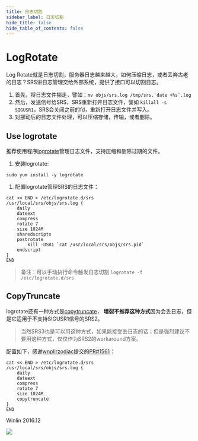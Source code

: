 ```yaml
---
title: 日志切割
sidebar_label: 日志切割
hide_title: false
hide_table_of_contents: false
---
```


# LogRotate

Log Rotate就是日志切割，服务器日志越来越大，如何压缩日志，或者丢弃古老的日志？SRS讲日志管理交给外部系统，提供了接口可以切割日志。

1. 首先，将日志文件挪走，譬如：```mv objs/srs.log /tmp/srs.`date +%s`.log```
1. 然后，发送信号给SRS，SRS重新打开日志文件，譬如 `killall -s SIGUSR1`，SRS会关闭之前的fd，重新打开日志文件并写入。
1. 对挪动后的日志文件处理，可以压缩存储，传输，或者删除。

## Use logrotate

推荐使用程序[logrotate](https://www.jianshu.com/p/ec7f1626a3d3)管理日志文件，支持压缩和删除过期的文件。

1. 安装logrotate:

```
sudo yum install -y logrotate
```

1. 配置logrotate管理SRS的日志文件：

```
cat << END > /etc/logrotate.d/srs
/usr/local/srs/objs/srs.log {
    daily
    dateext
    compress
    rotate 7
    size 1024M
    sharedscripts
    postrotate
        kill -USR1 `cat /usr/local/srs/objs/srs.pid`
    endscript
}
END
```

> 备注：可以手动执行命令触发日志切割 `logrotate -f /etc/logrotate.d/srs`

## CopyTruncate

logrotate还有一种方式是[copytruncate](https://unix.stackexchange.com/questions/475524/how-copytruncate-actually-works)，
**墙裂不推荐这种方式**因为会丢日志，但是它适用于不支持SIGUSR1信号的SRS2。

> 当然SRS3也是可以用这种方式，如果能接受丢日志的话；但是强烈建议不要用这种方式，仅仅作为SRS2的workaround方案。

配置如下，感谢[wnpllrzodiac](https://github.com/wnpllrzodiac)提交的[PR#1561](https://github.com/ossrs/srs/pull/1561#issuecomment-571408173)：

```
cat << END > /etc/logrotate.d/srs
/usr/local/srs/objs/srs.log {
    daily
    dateext
    compress
    rotate 7
    size 1024M
    copytruncate
}
END
```

Winlin 2016.12

![](https://ossrs.net/gif/v1/sls.gif?site=ossrs.net&path=/lts/doc/zh/v5/log-rotate)


